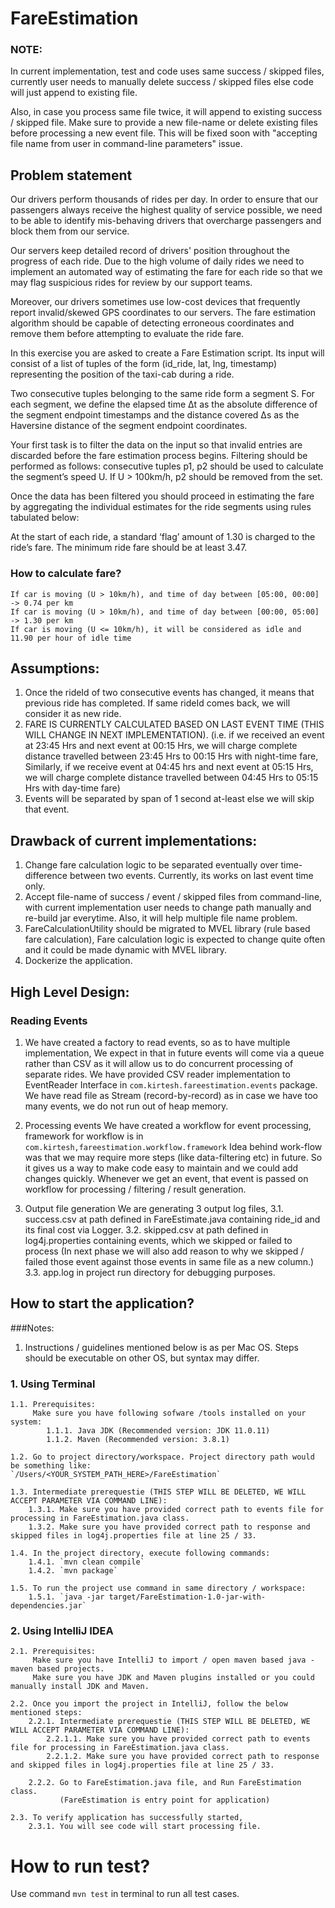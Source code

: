 # FareEstimation

### NOTE: 
In current implementation, test and code uses same success / skipped files, currently user needs to manually delete success / skipped files else code will just append to existing file.

Also, in case you process same file twice, it will append to existing success / skipped file. Make sure to provide a new file-name or delete existing files before processing a new event file.
This will be fixed soon with "accepting file name from user in command-line parameters" issue. 

## Problem statement
Our drivers perform thousands of rides per day. In order to ensure that our passengers always receive the highest quality of service possible, we need to be able to identify mis-behaving drivers that overcharge passengers and block them from our service.

Our servers keep detailed record of drivers' position throughout the progress of each ride. Due to the high volume of daily rides we need to implement an automated way of estimating the fare for each ride so that we may flag suspicious rides for review by our support teams.

Moreover, our drivers sometimes use low-cost devices that frequently report invalid/skewed GPS coordinates to our servers. The fare estimation algorithm should be capable of detecting erroneous coordinates and remove them before attempting to evaluate the ride fare.

In this exercise you are asked to create a Fare Estimation script. Its input will consist of a list of tuples of the form (id_ride, lat, lng, timestamp) representing the position of the taxi-cab during a ride.

Two consecutive tuples belonging to the same ride form a segment S. For each segment, we define the elapsed time Δt as the absolute difference of the segment endpoint timestamps and the distance covered Δs as the Haversine distance of the segment endpoint coordinates.

Your first task is to filter the data on the input so that invalid entries are discarded before the fare estimation process begins. Filtering should be performed as follows: consecutive tuples p1, p2 should be used to calculate the segment’s speed U. If U > 100km/h, p2 should be removed from the set.

Once the data has been filtered you should proceed in estimating the fare by aggregating the individual estimates for the ride segments using rules tabulated below:

At the start of each ride, a standard ‘flag’ amount of 1.30 is charged to the ride’s fare. The minimum ride fare should be at least 3.47.

### How to calculate fare?
```aidl
If car is moving (U > 10km/h), and time of day between [05:00, 00:00] -> 0.74 per km
If car is moving (U > 10km/h), and time of day between [00:00, 05:00] -> 1.30 per km
If car is moving (U <= 10km/h), it will be considered as idle and 11.90 per hour of idle time
```

## Assumptions:
1. Once the rideId of two consecutive events has changed, it means that previous ride has completed. If same rideId comes back, we will consider it as new ride.
2. FARE IS CURRENTLY CALCULATED BASED ON LAST EVENT TIME (THIS WILL CHANGE IN NEXT IMPLEMENTATION).
   (i.e. if we received an event at 23:45 Hrs and next event at 00:15 Hrs, we will charge complete distance travelled between 23:45 Hrs to 00:15 Hrs with night-time fare,
    Similarly, if we receive event at 04:45 hrs and next event at 05:15 Hrs, we will charge complete distance travelled between 04:45 Hrs to 05:15 Hrs with day-time fare)
3. Events will be separated by span of 1 second at-least else we will skip that event.

## Drawback of current implementations:
1. Change fare calculation logic to be separated eventually over time-difference between two events. Currently, its works on last event time only.
2. Accept file-name of success / event / skipped files from command-line, with current implementation user needs to change path manually and re-build jar everytime. Also, it will help multiple file name problem.
3. FareCalculationUtility should be migrated to MVEL library (rule based fare calculation), Fare calculation logic is expected to change quite often and it could be made dynamic with MVEL library.
4. Dockerize the application.

## High Level Design:
### Reading Events
1. We have created a factory to read events, so as to have multiple implementation, 
   We expect in that in future events will come via a queue rather than CSV as it will allow us to do concurrent processing of separate rides.
   We have provided CSV reader implementation to EventReader Interface in `com.kirtesh.fareestimation.events` package.
   We have read file as Stream (record-by-record) as in case we have too many events, we do not run out of heap memory.
   
2. Processing events
   We have created a workflow for event processing, framework for workflow is in `com.kirtesh,fareestimation.workflow.framework`
   Idea behind work-flow was that we may require more steps (like data-filtering etc) in future. So it gives us a way to make code easy to maintain and we could add changes quickly.
   Whenever we get an event, that event is passed on workflow for processing / filtering / result generation.
   
3. Output file generation
   We are generating 3 output log files,
   3.1. success.csv at path defined in FareEstimate.java containing ride_id and its final cost via Logger.
   3.2. skipped.csv at path defined in log4j.properties containing events, which we skipped or failed to process 
        (In next phase we will also add reason to why we skipped / failed those event against those events in same file as a new column.)
   3.3. app.log in project run directory for debugging purposes.
   

## How to start the application?
###Notes:
1. Instructions / guidelines mentioned below is as per Mac OS. Steps should be executable on other OS, but syntax may differ.

### 1. Using Terminal
    1.1. Prerequisites:
         Make sure you have following sofware /tools installed on your system:
            1.1.1. Java JDK (Recommended version: JDK 11.0.11)
            1.1.2. Maven (Recommended version: 3.8.1)

    1.2. Go to project directory/workspace. Project directory path would be something like: 
    `/Users/<YOUR_SYSTEM_PATH_HERE>/FareEstimation`

    1.3. Intermediate prerequestie (THIS STEP WILL BE DELETED, WE WILL ACCEPT PARAMETER VIA COMMAND LINE): 
        1.3.1. Make sure you have provided correct path to events file for processing in FareEstimation.java class.
        1.3.2. Make sure you have provided correct path to response and skipped files in log4j.properties file at line 25 / 33.

    1.4. In the project directory, execute following commands:
        1.4.1. `mvn clean compile`
        1.4.2. `mvn package`

    1.5. To run the project use command in same directory / workspace:
        1.5.1. `java -jar target/FareEstimation-1.0-jar-with-dependencies.jar`


### 2. Using IntelliJ IDEA
    2.1. Prerequisites:
         Make sure you have IntelliJ to import / open maven based java - maven based projects.
         Make sure you have JDK and Maven plugins installed or you could manually install JDK and Maven.   

    2.2. Once you import the project in IntelliJ, follow the below mentioned steps:
        2.2.1. Intermediate prerequestie (THIS STEP WILL BE DELETED, WE WILL ACCEPT PARAMETER VIA COMMAND LINE):
            2.2.1.1. Make sure you have provided correct path to events file for processing in FareEstimation.java class.
            2.2.1.2. Make sure you have provided correct path to response and skipped files in log4j.properties file at line 25 / 33.

        2.2.2. Go to FareEstimation.java file, and Run FareEstimation class. 
               (FareEstimation is entry point for application)

    2.3. To verify application has successfully started, 
        2.3.1. You will see code will start processing file.

# How to run test?
Use command `mvn test` in terminal to run all test cases.